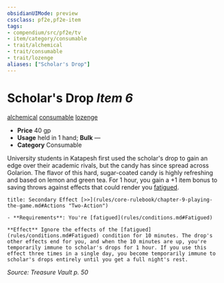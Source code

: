 ```yaml
---
obsidianUIMode: preview
cssclass: pf2e,pf2e-item
tags:
- compendium/src/pf2e/tv
- item/category/consumable
- trait/alchemical
- trait/consumable
- trait/lozenge
aliases: ["Scholar's Drop"]
---
```

# Scholar's Drop *Item 6*  
[alchemical](rules/traits/alchemical.md "Alchemical Item Trait")  [consumable](rules/traits/consumable.md "Consumable Item Trait")  [lozenge](rules/traits/lozenge-tv.md "Lozenge Item Trait")  

- **Price** 40 gp
- **Usage** held in 1 hand; **Bulk** —
- **Category** Consumable

University students in Katapesh first used the scholar's drop to gain an edge over their academic rivals, but the candy has since spread across Golarion. The flavor of this hard, sugar-coated candy is highly refreshing and based on lemon and green tea. For 1 hour, you gain a +1 item bonus to saving throws against effects that could render you [fatigued](rules/conditions.md#Fatigued).

```ad-embed-ability
title: Secondary Effect [>>](rules/core-rulebook/chapter-9-playing-the-game.md#Actions "Two-Action")

- **Requirements**: You're [fatigued](rules/conditions.md#Fatigued)

**Effect** Ignore the effects of the [fatigued](rules/conditions.md#Fatigued) condition for 10 minutes. The drop's other effects end for you, and when the 10 minutes are up, you're temporarily immune to scholar's drops for 1 hour. If you use this effect three times in a single day, you become temporarily immune to scholar's drops entirely until you get a full night's rest.
```

*Source: Treasure Vault p. 50*